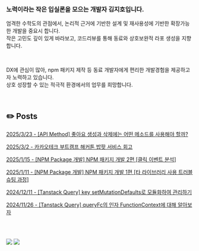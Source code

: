 
  
<!-- ![header](https://capsule-render.vercel.app/api?type=Soft&color=0:c17019,20:cb8614,40:d39d10,60:d7b413,80:d8cc1f&height=200&section=header&fontSize=50&fontColor=ffffff&fontAlignY=40) -->

<!-- [![Typing SVG](https://readme-typing-svg.demolab.com?font=Fira+Code&weight=500&size=25&pause=1000&color=ffffff&center=true&vCenter=true&repeat=true&random=false&width=435&lines=Hello+I'm+Jiho.)](https://git.io/typing-svg) -->


### 노력이라는 작은 입실론을 모으는 개발자 김지호입니다.

엄격한 수학도의 관점에서, 논리적 근거에 기반한 설계 및 재사용성에 기반한 확장가능한 개발을 중요시 합니다. <br/>
작은 고민도 깊이 있게 바라보고, 코드리뷰를 통해 동료와 상호보완적 라포 생성을 지향합니다.

<br/>

DX에 관심이 많아, npm 패키지 제작 등 동료 개발자에게 편리한 개발경험을 제공하고자 노력하고 있습니다. <br/>
상호 성장할 수 있는 적극적 환경에서의 업무를 희망합니다.

<!--
## 저는
✏️ <span style="color:#FFA07A">SKKU에서 <strong>수학, 소프트웨어학</strong>을 공부했어요</span><br/> 

👂 <span style="color:#FFA07A">팀원을 <strong>존중하며 경청</strong>하는 자세로 임해요</span><br/>

😍 <span style="color:#FFA07A">다양한 <strong>프로젝트</strong>로 기술과 친해지는 것을 선호해요</span><br/> 

🤔 <span style="color:#FFA07A"><strong>미래지향적 코드</strong>를 작성하려고 노력해요</span><br/> 

💪 <span style="color:#FFA07A">번아웃이 짧고 <strong>꾸준한것이</strong> 장점입니다</span><br/>
-->

<br/>


## ✏️ Posts
[2025/3/23 - [API Method] 좋아요 생성과 삭제에는 어떤 메소드를 사용해야 할까?](https://jihoplayground.tistory.com/entry/API-Method-%EC%A2%8B%EC%95%84%EC%9A%94-%EC%83%9D%EC%84%B1%EA%B3%BC-%EC%82%AD%EC%A0%9C%EC%97%90%EB%8A%94-%EC%96%B4%EB%96%A4-%EB%A9%94%EC%86%8C%EB%93%9C%EB%A5%BC-%EC%82%AC%EC%9A%A9%ED%95%B4%EC%95%BC-%ED%95%A0%EA%B9%8C) <br/>

[2025/3/2 - 카카오테크 부트캠프 해커톤 밥팟 서비스 회고](https://jihoplayground.tistory.com/entry/%EC%B9%B4%EC%B9%B4%EC%98%A4%ED%85%8C%ED%81%AC-%EB%B6%80%ED%8A%B8%EC%BA%A0%ED%94%84-%ED%95%B4%EC%BB%A4%ED%86%A4-%EB%B0%A5%ED%8C%9F-%EC%84%9C%EB%B9%84%EC%8A%A4-%ED%9A%8C%EA%B3%A0) <br/>

[2025/1/15 - [NPM Package 개발] NPM 패키지 개발 2편 [클릭 이벤트 분석]](https://jihoplayground.tistory.com/entry/NPM-%ED%8C%A8%ED%82%A4%EC%A7%80-%EA%B0%9C%EB%B0%9C-2%ED%8E%B8-%ED%81%B4%EB%A6%AD-%EC%9D%B4%EB%B2%A4%ED%8A%B8-%EB%B6%84%EC%84%9D) <br/>

[2025/1/11 - [NPM Package 개발] NPM 패키지 개발 1편 [타 라이브러리 사용 트러블 슈팅 과정]](https://jihoplayground.tistory.com/entry/NPM-%ED%8C%A8%ED%82%A4%EC%A7%80-%EA%B0%9C%EB%B0%9C-1%ED%8E%B8-%ED%83%80-%EB%9D%BC%EC%9D%B4%EB%B8%8C%EB%9F%AC%EB%A6%AC-%EC%82%AC%EC%9A%A9-%ED%8A%B8%EB%9F%AC%EB%B8%94-%EC%8A%88%ED%8C%85-%EA%B3%BC%EC%A0%95) <br/>

[2024/12/11 - [Tanstack Query] key setMutationDefaults로 모듈화하여 관리하기](https://jihoplayground.tistory.com/entry/Tanstack-Query-key%EB%A5%BC-setMutationDefaults%EB%A1%9C-%EB%AA%A8%EB%93%88%ED%99%94%ED%95%98%EC%97%AC-%EA%B4%80%EB%A6%AC%ED%95%98%EA%B8%B0) <br/>

[2024/11/26 - [Tanstack Query] queryFc의 인자 FunctionContext에 대해 알아보자](https://jihoplayground.tistory.com/entry/Tanstack-Query-queryFc%EC%9D%98-%EC%9D%B8%EC%9E%90-FunctionContext%EC%97%90-%EB%8C%80%ED%95%B4-%EC%95%8C%EC%95%84%EB%B3%B4%EC%9E%90) <br/>

<br/>
<br/>
 
<p align="left">
  <img src="https://github-readme-stats.vercel.app/api/top-langs/?username=jihostudy&layout=compact" />
  <img src="https://github-readme-stats.vercel.app/api?username=jihostudy" />
</p>


<!-- 

## 💧 과거 프로젝트 💧

| 프로젝트명 | 설명 | 링크 | 기간 |
|------------|------|------|------|
| TRABOOK | 공공데이터 활용 공모전 | [GitHub 링크](https://github.com/Tra-Book/Frontend) | 24. 7 ~ 24.10. |
| SKKU 외주 | 무용학과 콩쿨 접수 페이지 | <span style="color:#f54842">Private</span> | 24. 3 ~ 24. 6 |
| CaStard | 카페 공부만을 위한 최적화 앱 | [GitHub 링크](https://github.com/SKKUCapstone/Ca_stard_app) | 24. 3 ~ 24. 6 |
| 이방인 | 여행계획 세우기 사이트 | [GitHub 링크](https://github.com/jihostudy/mytrip) | 24. 1 ~ 24. 2 |
| Comit Gallery | 동아리 이벤트성 페이지 | [GitHub 링크](https://github.com/skku-comit/gallery-web) | 23. 8 ~ 23. 9 |
| CATCH | 차없는 거리 행사, 디자인학회 전시 프로젝트 | [GitHub 링크](https://github.com/skku-comit/catch) | 23. 7 ~ 23. 8 |

